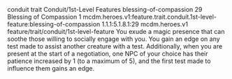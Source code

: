 <ability>
  <metadata>
    <class>conduit</class>
    <feature_type>trait</feature_type>
    <file_dpath>Conduit/1st-Level Features</file_dpath>
    <item_id>blessing-of-compassion</item_id>
    <item_index>29</item_index>
    <item_name>Blessing of Compassion</item_name>
    <level>1</level>
    <scc>mcdm.heroes.v1:feature.trait.conduit.1st-level-feature:blessing-of-compassion</scc>
    <scdc>1.1.1:5.1.8.1:29</scdc>
    <source>mcdm.heroes.v1</source>
    <type>feature/trait/conduit/1st-level-feature</type>
  </metadata>
  <effects>
    <effect type="mundane">You exude a magic presence that can soothe those willing to socially engage with you. You gain an edge on any test made to assist another creature with a test.
Additionally, when you are present at the start of a negotiation, one NPC of your choice has their patience increased by 1 (to a maximum of 5), and the first test made to influence them gains an edge.</effect>
  </effects>
</ability>
